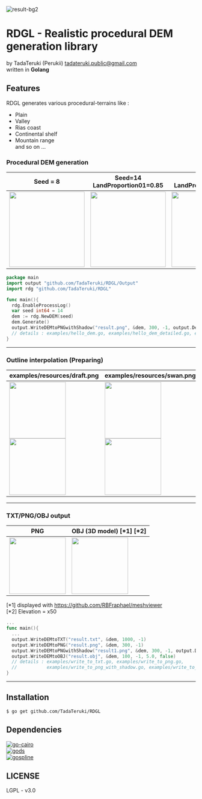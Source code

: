 

![result-bg2](https://user-images.githubusercontent.com/57752033/144701904-1a87e028-6904-4f99-93d4-062fac35c45b.png)

# RDGL - Realistic procedural DEM generation library

by TadaTeruki (Perukii) <tadateruki.public@gmail.com> <br>
written in **Golang**

## Features

RDGL generates various procedural-terrains like :
 - Plain
 - Valley
 - Rias coast
 - Continental shelf
 - Mountain range
<br>and so on ...


### Procedural DEM generation

|Seed = 8|Seed=14<br>LandProportion01=0.85|Seed = 3<br>LandProportion01=0.15|Seed = 25|
|---|---|---|---|
|<img src="https://user-images.githubusercontent.com/57752033/144703940-64409bae-8279-4bf1-9b6c-df8f3a44ce2d.png" width="200px" height="200px">|<img src="https://user-images.githubusercontent.com/57752033/144704213-c1d2c452-8970-40fb-a219-f904dbf18d1b.png" width="200px" height="200px">|<img src="https://user-images.githubusercontent.com/57752033/144704154-9f09cbc2-91d1-4ee1-91bb-d8e977acddf8.png" width="200px" height="200px">|<img src="https://user-images.githubusercontent.com/57752033/144704341-eaa2d1ca-49d2-4889-8847-26b7fce88692.png" width="200px" height="200px">|
```go
package main
import output "github.com/TadaTeruki/RDGL/Output"
import rdg "github.com/TadaTeruki/RDGL"

func main(){
  rdg.EnableProcessLog()
  var seed int64 = 14
  dem := rdg.NewDEM(seed)
  dem.Generate()
  output.WriteDEMtoPNGwithShadow("result.png", &dem, 300, -1, output.DefaultShadow(&dem))
  // details : examples/hello_dem.go, examples/hello_dem_detailed.go, examples/write_to_png_with_shadow.go
}
```

___

### Outline interpolation (Preparing)

|examples/resources/draft.png|examples/resources/swan.png|
|---|---|
|<img src="https://user-images.githubusercontent.com/57752033/144703651-cc438a8d-84e3-4ac7-bd37-e10074ad2340.png" height="150px"><br><img src="https://user-images.githubusercontent.com/57752033/144703715-acad18ba-f2c9-4438-aac4-712b112b80e6.png" height="150px">|<img src="https://user-images.githubusercontent.com/57752033/144702040-b51fb5fa-a7f5-4cfb-9bd8-4950b1d05734.jpg" height="150px"><br><img src="https://user-images.githubusercontent.com/57752033/144703435-9a51b668-8640-4ac8-aa9c-0f36871f224d.png" height="150px">|

___

### TXT/PNG/OBJ output

|PNG|OBJ (3D model) [*1] [*2]|
|---|---|
|<img src="https://user-images.githubusercontent.com/57752033/144703530-7a11bd6b-ef2f-4f66-bf7f-e2b42098eedc.png" height="150px">|<img src="https://user-images.githubusercontent.com/57752033/144702174-8a3e0c2b-1645-4f2e-a991-e5ac7ea8e615.gif" height="150px">|

[*1] displayed with https://github.com/RBFraphael/meshviewer <br>
[*2] Elevation = x50

```go
...
func main(){
  ...
  output.WriteDEMtoTXT("result.txt", &dem, 1000, -1)
  output.WriteDEMtoPNG("result.png", &dem, 300, -1)
  output.WriteDEMtoPNGwithShadow("result1.png", &dem, 300, -1, output.DefaultShadow(&dem))
  output.WriteDEMtoOBJ("result.obj", &dem, 100, -1, 5.0, false)
  // details : examples/write_to_txt.go, examples/write_to_png.go,
  //           examples/write_to_png_with_shadow.go, examples/write_to_obj.go
}
```

___

## Installation

```
$ go get github.com/TadaTeruki/RDGL
```

## Dependencies

[![go-cairo](https://github-readme-stats.vercel.app/api/pin/?username=ungerik&repo=go-cairo)](https://github.com/ungerik/go-cairo)<br>
[![gods](https://github-readme-stats.vercel.app/api/pin/?username=emirpasic&repo=gods)](https://github.com/emirpasic/gods)<br>
[![gospline](https://github-readme-stats.vercel.app/api/pin/?username=cnkei&repo=gospline)](https://github.com/cnkei/gospline)<br>

## LICENSE

LGPL - v3.0
